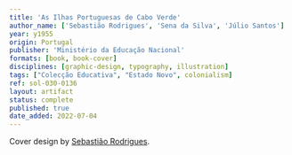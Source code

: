 ```yaml
---
title: 'As Ilhas Portuguesas de Cabo Verde'
author_name: ['Sebastião Rodrigues', 'Sena da Silva', 'Júlio Santos']
year: y1955
origin: Portugal
publisher: 'Ministério da Educação Nacional'
formats: [book, book-cover]
disciplines: [graphic-design, typography, illustration]
tags: ["Colecção Educativa", "Estado Novo", colonialism]
ref: sol-030-0136
layout: artifact
status: complete
published: true
date_added: 2022-07-04
---
```

Cover design by <a class="text cat-link author" href="/authors/Sebastião Rodrigues/">Sebastião Rodrigues</a>.
